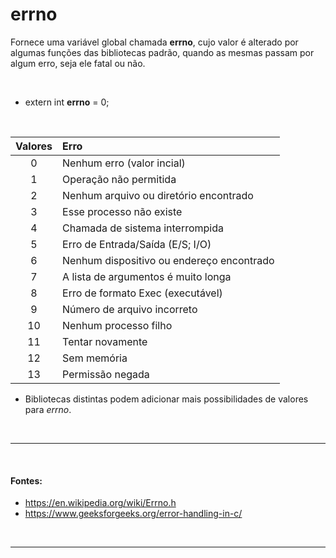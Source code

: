 # errno
Fornece uma variável global chamada **errno**, cujo valor é alterado por algumas funções das bibliotecas padrão, quando as mesmas passam por algum erro, seja ele fatal ou não.

<br>

* extern int **errno** = 0;

<br>
	
| Valores | Erro								      |
| :-:     | :--       							      |
| 0       | Nenhum erro (valor incial)    		      |
| 1       | Operação não permitida        		      |
| 2       | Nenhum arquivo ou diretório encontrado    |
| 3       | Esse processo não existe        	      |
| 4       | Chamada de sistema interrompida           |
| 5       | Erro de Entrada/Saída (E/S; I/O)          |
| 6       | Nenhum dispositivo ou endereço encontrado |
| 7       | A lista de argumentos é muito longa       |
| 8       | Erro de formato Exec (executável)	      |
| 9       | Número de arquivo incorreto               |
| 10      | Nenhum processo filho        		      |
| 11      | Tentar novamente        			      |
| 12      | Sem memória        					      |
| 13      | Permissão negada        			      |

* Bibliotecas distintas podem adicionar mais possibilidades de valores para *errno*.

<br>
<hr>
<br>

#### Fontes:
* https://en.wikipedia.org/wiki/Errno.h
* https://www.geeksforgeeks.org/error-handling-in-c/

<br>
<hr>
